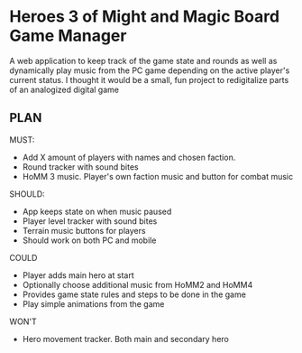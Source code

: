 # Heroes 3 of Might and Magic Board Game Manager
A web application to keep track of the game state and rounds as well as dynamically play music from the PC game depending on the active player's current status. 
I thought it would be a small, fun project to redigitalize parts of an analogized digital game

## PLAN

MUST:
- Add X amount of players with names and chosen faction.
- Round tracker with sound bites
- HoMM 3 music. Player's own faction music and button for combat music


SHOULD:
- App keeps state on when music paused
- Player level tracker with sound bites
- Terrain music buttons for players
- Should work on both PC and mobile

COULD
- Player adds main hero at start
- Optionally choose additional music from HoMM2 and HoMM4
- Provides game state rules and steps to be done in the game
- Play simple animations from the game

WON'T
- Hero movement tracker. Both main and secondary hero
